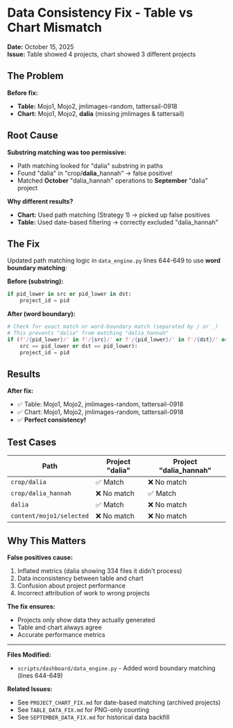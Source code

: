# Data Consistency Fix - Table vs Chart Mismatch

**Date:** October 15, 2025  
**Issue:** Table showed 4 projects, chart showed 3 different projects

## The Problem

**Before fix:**
- **Table:** Mojo1, Mojo2, jmlimages-random, tattersail-0918
- **Chart:** Mojo1, Mojo2, **dalia** (missing jmlimages & tattersail)

## Root Cause

**Substring matching was too permissive:**
- Path matching looked for "dalia" substring in paths
- Found "dalia" in "crop/**dalia**_hannah" → false positive!
- Matched **October** "dalia_hannah" operations to **September** "dalia" project

**Why different results?**
- **Chart:** Used path matching (Strategy 1) → picked up false positives
- **Table:** Used date-based filtering → correctly excluded "dalia_hannah"

## The Fix

Updated path matching logic in `data_engine.py` lines 644-649 to use **word boundary matching**:

**Before (substring):**
```python
if pid_lower in src or pid_lower in dst:
    project_id = pid
```

**After (word boundary):**
```python
# Check for exact match or word-boundary match (separated by / or _)
# This prevents "dalia" from matching "dalia_hannah"
if (f'/{pid_lower}/' in f'/{src}/' or f'/{pid_lower}/' in f'/{dst}/' or
    src == pid_lower or dst == pid_lower):
    project_id = pid
```

## Results

**After fix:**
- ✅ Table: Mojo1, Mojo2, jmlimages-random, tattersail-0918
- ✅ Chart: Mojo1, Mojo2, jmlimages-random, tattersail-0918
- ✅ **Perfect consistency!**

## Test Cases

| Path | Project "dalia" | Project "dalia_hannah" |
|------|----------------|------------------------|
| `crop/dalia` | ✅ Match | ❌ No match |
| `crop/dalia_hannah` | ❌ No match | ✅ Match |
| `dalia` | ✅ Match | ❌ No match |
| `content/mojo1/selected` | ❌ No match | ❌ No match |

## Why This Matters

**False positives cause:**
1. Inflated metrics (dalia showing 334 files it didn't process)
2. Data inconsistency between table and chart
3. Confusion about project performance
4. Incorrect attribution of work to wrong projects

**The fix ensures:**
- Projects only show data they actually generated
- Table and chart always agree
- Accurate performance metrics

---

**Files Modified:**
- `scripts/dashboard/data_engine.py` - Added word boundary matching (lines 644-649)

**Related Issues:**
- See `PROJECT_CHART_FIX.md` for date-based matching (archived projects)
- See `TABLE_DATA_FIX.md` for PNG-only counting
- See `SEPTEMBER_DATA_FIX.md` for historical data backfill

